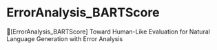 # ErrorAnalysis_BARTScore
🎁[ErrorAnalysis_BARTScore] Toward Human-Like Evaluation for Natural Language Generation with Error Analysis
